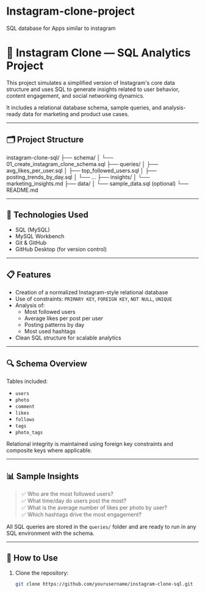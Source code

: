 # Instagram-clone-project
SQL database for Apps similar to instagram

# 📸 Instagram Clone — SQL Analytics Project

This project simulates a simplified version of Instagram's core data structure and uses SQL to generate insights related to user behavior, content engagement, and social networking dynamics.

It includes a relational database schema, sample queries, and analysis-ready data for marketing and product use cases.

---

## 🗂️ Project Structure
instagram-clone-sql/
├── schema/
│   └── 01_create_instagram_clone_schema.sql
├── queries/
│   ├── avg_likes_per_user.sql
│   ├── top_followed_users.sql
│   ├── posting_trends_by_day.sql
│   └── …
├── insights/
│   └── marketing_insights.md
├── data/
│   └── sample_data.sql (optional)
└── README.md

---

## 🔧 Technologies Used

- SQL (MySQL)
- MySQL Workbench
- Git & GitHub
- GitHub Desktop (for version control)

---

## 📋 Features

- Creation of a normalized Instagram-style relational database
- Use of constraints: `PRIMARY KEY`, `FOREIGN KEY`, `NOT NULL`, `UNIQUE`
- Analysis of:
  - Most followed users
  - Average likes per post per user
  - Posting patterns by day
  - Most used hashtags
- Clean SQL structure for scalable analytics

---

## 🔍 Schema Overview

Tables included:

- `users`
- `photo`
- `comment`
- `likes`
- `follows`
- `tags`
- `photo_tags`

Relational integrity is maintained using foreign key constraints and composite keys where applicable.

---

## 📊 Sample Insights

> ✅ Who are the most followed users?  
> ✅ What time/day do users post the most?  
> ✅ What is the average number of likes per photo by user?  
> ✅ Which hashtags drive the most engagement?

All SQL queries are stored in the `queries/` folder and are ready to run in any SQL environment with the schema.

---

## 🚀 How to Use

1. Clone the repository:
   ```bash
   git clone https://github.com/yourusername/instagram-clone-sql.git
